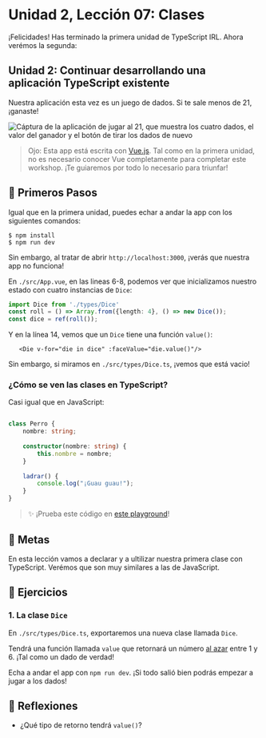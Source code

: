 # Unidad 2, Lección 07: Clases

¡Felicidades! Has terminado la primera unidad de TypeScript IRL. Ahora verémos la segunda:

## Unidad 2: Continuar desarrollando una aplicación TypeScript existente

Nuestra aplicación esta vez es un juego de dados. Si te sale menos de 21, ¡ganaste! 

![Cáptura de la aplicación de jugar al 21, que muestra los cuatro dados, el valor del ganador y el botón de tirar los dados de nuevo](https://user-images.githubusercontent.com/656318/152707507-1e6ae41f-d36f-4505-a4df-7d6d2f97dfc1.png)

> Ojo: Esta app está escrita con [Vue.js](https://vuejs.org/). Tal como en la primera unidad, no es necesario conocer Vue completamente para completar este workshop. ¡Te guiaremos por todo lo necesario para triunfar!

## 🐾 Primeros Pasos

Igual que en la primera unidad, puedes echar a andar la app con los siguientes comandos:

    $ npm install
    $ npm run dev
    
Sin embargo, al tratar de abrir `http://localhost:3000`, ¡verás que nuestra app no funciona!

En `./src/App.vue`, en las lineas 6-8, podemos ver que inicializamos nuestro estado con cuatro instancias de `Dice`:

```typescript
import Dice from './types/Dice'
const roll = () => Array.from({length: 4}, () => new Dice());
const dice = ref(roll());
```

Y en la línea 14, vemos que un `Dice` tiene una función `value()`:

```vue
   <Die v-for="die in dice" :faceValue="die.value()"/>
```

Sin embargo, si miramos en `./src/types/Dice.ts`, ¡vemos que está vacio!

### ¿Cómo se ven las clases en TypeScript?

Casi igual que en JavaScript:

```typescript

class Perro {
    nombre: string;
    
    constructor(nombre: string) {
        this.nombre = nombre;
    }
    
    ladrar() {
        console.log("¡Guau guau!");
    }
}
```

> ✨ ¡Prueba este código en [este playground](https://www.typescriptlang.org/play?ssl=11&ssc=2&pln=1&pc=1#code/MYGwhgzhAEAKCmAnRB7aBvAUNH0B2KAtgEaLwBc0EALogJZ4DmA3NrmzsCnjYgK7BqKRAAoCJMpV4NGASgwdcOagAs6EAHTjS8aAF58RHayUBfRYvAATRGFHysSpVx4oQ8DSBSMRAIgCFAOJ8YHzQjCF8AIS+sia45qZAA)!

## 🥅 Metas

En esta lección vamos a declarar y a ultilizar nuestra primera clase con TypeScript. Verémos que son muy similares a las de JavaScript.

## 🤸 Ejercicios

### 1. La clase `Dice`

En `./src/types/Dice.ts`, exportaremos una nueva clase llamada `Dice`.

Tendrá una función llamada `value` que retornará un número [al azar](https://developer.mozilla.org/es/docs/Web/JavaScript/Reference/Global_Objects/Math/random) entre 1 y 6. ¡Tal como un dado de verdad!

Echa a andar el app con `npm run dev`. ¡Si todo salió bien podrás empezar a jugar a los dados!

## 🤔 Reflexiones

- ¿Qué tipo de retorno tendrá `value()`?
